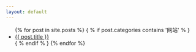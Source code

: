 ```yaml
---
layout: default
---
```


  <ul>
    {% for post in site.posts %}
      { % if post.categories contains '网站' % }
      <li>
        <a href="{{ post.url }}">{{ post.title }}</a>
      </li>
      { % endif % }
    {% endfor %}
  </ul>